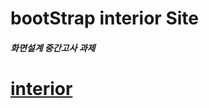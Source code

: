 # bootStrap interior Site
##### 화면설계 중간고사 과제

# <a href="https://baesub.github.io/interior/%EB%B0%B0%EC%88%98%EB%B9%88%20202206003/index.html"> interior </a>
